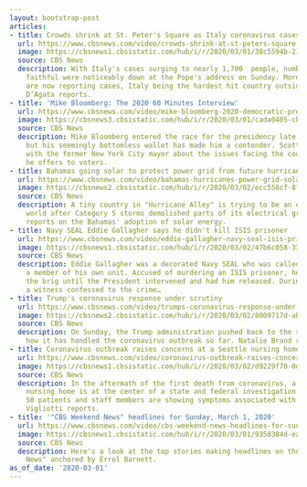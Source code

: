 ```yaml
---
layout: bootstrap-post
articles:
- title: Crowds shrink at St. Peter's Square as Italy coronavirus cases surge
  url: https://www.cbsnews.com/video/crowds-shrink-at-st-peters-square-as-italy-coronavirus-cases-surge/
  image: https://cbsnews1.cbsistatic.com/hub/i/r/2020/03/01/38c5594b-2111-4f63-8cc2-4589468363ac/thumbnail/1200x630/b0a17027d31d3bae985a36ea0cf8aad5/0301-en-europeoutbreak-dagata-2039170-640x360.jpg
  source: CBS News
  description: With Italy's cases surging to nearly 1,700  people, numbers of the
    faithful were noticeably down at the Pope's address on Sunday. More than 60 countries
    are now reporting cases, Italy being the hardest hit country outside Asia. Charlie
    D’Agata reports.
- title: 'Mike Bloomberg: The 2020 60 Minutes Interview'
  url: https://www.cbsnews.com/video/mike-bloomberg-2020-democratic-presidential-candidate-60-minutes-2020-03-01/
  image: https://cbsnews3.cbsistatic.com/hub/i/r/2020/03/01/cada0405-cb60-46c7-83b5-666de14a71fd/thumbnail/1200x630/5b1556c5894dd1ff62c05d0528fe7993/bloombergvideo-2039107-640x360.jpg
  source: CBS News
  description: Mike Bloomberg entered the race for the presidency late in the game,
    but his seemingly bottomless wallet has made him a contender. Scott Pelley talks
    with the former New York City mayor about the issues facing the country and what
    he offers to voters.
- title: Bahamas going solar to protect power grid from future hurricanes
  url: https://www.cbsnews.com/video/bahamas-hurricanes-power-grid-solar-60-minutes-2020-03-01/
  image: https://cbsnews2.cbsistatic.com/hub/i/r/2020/03/02/ecc558cf-8f1e-43ae-a4a7-1e98b60cdc9d/thumbnail/1200x630/24c45c2b2e38cd4dbd7eeb98ec083373/bahamasvideo-2039125-640x360.jpg
  source: CBS News
  description: A tiny country in "Hurricane Alley" is trying to be an example to the
    world after Category 5 storms demolished parts of its electrical grid. Bill Whitaker
    reports on the Bahamas' adoption of solar energy.
- title: Navy SEAL Eddie Gallagher says he didn't kill ISIS prisoner
  url: https://www.cbsnews.com/video/eddie-gallagher-navy-seal-isis-prisoner-60-minutes-interview-2020-03-01/
  image: https://cbsnews1.cbsistatic.com/hub/i/r/2020/03/02/47b6c058-3342-411e-96c3-3c34bfd9ea37/thumbnail/1200x630/71a6f5d18afbbf669b9769164fe45222/gallaghervideo-2039114-640x360.jpg
  source: CBS News
  description: Eddie Gallagher was a decorated Navy SEAL who was called “evil” by
    a member of his own unit. Accused of murdering an ISIS prisoner, he was sent to
    the brig until the President intervened and had him released. During his trial,
    a witness confessed to the crime…
- title: Trump's coronavirus response under scrutiny
  url: https://www.cbsnews.com/video/trumps-coronavirus-response-under-scrutiny/
  image: https://cbsnews2.cbsistatic.com/hub/i/r/2020/03/02/8009717d-ab55-4a82-a24b-0e7a052fbf6f/thumbnail/1200x630/51f272b15639bb9f9168eb79d32a9c6c/0301-en-wh-brand-2039155-640x360.jpg
  source: CBS News
  description: On Sunday, the Trump administration pushed back to the scrutiny about
    how it has handled the coronavirus outbreak so far. Natalie Brand reports.
- title: Coronavirus outbreak raises concerns at a Seattle nursing home
  url: https://www.cbsnews.com/video/coronavirus-outbreak-raises-concerns-at-a-seattle-nursing-home/
  image: https://cbsnews1.cbsistatic.com/hub/i/r/2020/03/02/d9229f70-0d04-4d69-bd03-6a10ca96c30d/thumbnail/1200x630/e8497d53f56ff108aef380016f91d3ff/0301-en-virus-vigliotti-2039148-640x360.jpg
  source: CBS News
  description: In the aftermath of the first death from coronavirus, a Seattle-area
    nursing home is at the center of a state and federal investigation. More than
    50 patients and staff members are showing symptoms associated with the virus.  Jonathan
    Vigliotti reports.
- title: '"CBS Weekend News" headlines for Sunday, March 1, 2020'
  url: https://www.cbsnews.com/video/cbs-weekend-news-headlines-for-sunday-march-1-2020/
  image: https://cbsnews1.cbsistatic.com/hub/i/r/2020/03/01/9358384d-eaf0-49a0-b8b3-6a47449bf29f/thumbnail/1200x630/8603eeec05980a91862a929b45596db1/0301-en-headlines-2039140-640x360.jpg
  source: CBS News
  description: Here's a look at the top stories making headlines on the "CBS Weekend
    News" anchored by Errol Barnett.
as_of_date: '2020-03-01'
---
```


